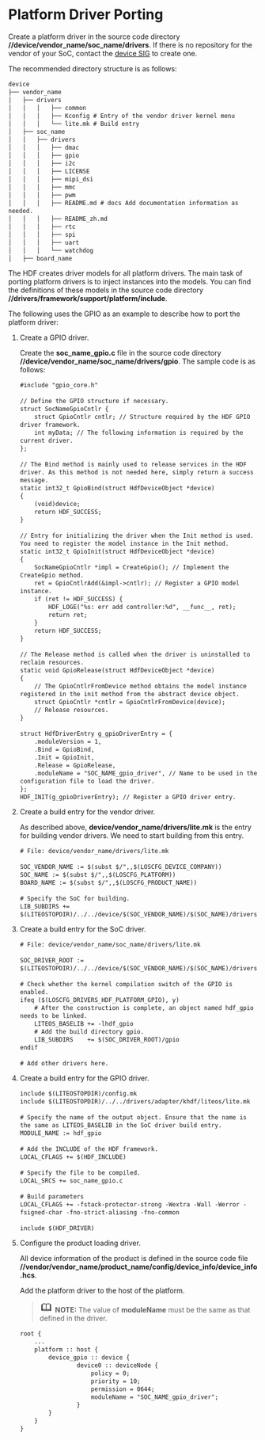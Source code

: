 # Platform Driver Porting<a name="EN-US_TOPIC_0000001154372314"></a>

Create a platform driver in the source code directory  **//device/vendor\_name/soc\_name/drivers**. If there is no repository for the vendor of your SoC, contact the  [device SIG](https://gitee.com/openharmony/community/blob/master/sig/sig-devboard/sig_devboard.md)  to create one.

The recommended directory structure is as follows:

```
device
├── vendor_name
│   ├── drivers
│   │   │   ├── common
│   │   │   ├── Kconfig # Entry of the vendor driver kernel menu
│   │   │   └── lite.mk # Build entry
│   ├── soc_name
│   │   ├── drivers
│   │   │   ├── dmac
│   │   │   ├── gpio
│   │   │   ├── i2c
│   │   │   ├── LICENSE
│   │   │   ├── mipi_dsi
│   │   │   ├── mmc
│   │   │   ├── pwm
│   │   │   ├── README.md # docs Add documentation information as needed.
│   │   │   ├── README_zh.md
│   │   │   ├── rtc
│   │   │   ├── spi
│   │   │   ├── uart
│   │   │   └── watchdog
│   ├── board_name
```

The HDF creates driver models for all platform drivers. The main task of porting platform drivers is to inject instances into the models. You can find the definitions of these models in the source code directory  **//drivers/framework/support/platform/include**.

The following uses the GPIO as an example to describe how to port the platform driver:

1.  Create a GPIO driver.

    Create the  **soc\_name\_gpio.c**  file in the source code directory  **//device/vendor\_name/soc\_name/drivers/gpio**. The sample code is as follows:

    ```
    #include "gpio_core.h"
    
    // Define the GPIO structure if necessary.
    struct SocNameGpioCntlr {
        struct GpioCntlr cntlr; // Structure required by the HDF GPIO driver framework.
        int myData; // The following information is required by the current driver.
    };
    
    // The Bind method is mainly used to release services in the HDF driver. As this method is not needed here, simply return a success message.
    static int32_t GpioBind(struct HdfDeviceObject *device)
    {
        (void)device;
        return HDF_SUCCESS;
    }
    
    // Entry for initializing the driver when the Init method is used. You need to register the model instance in the Init method.
    static int32_t GpioInit(struct HdfDeviceObject *device)
    {
        SocNameGpioCntlr *impl = CreateGpio(); // Implement the CreateGpio method.
        ret = GpioCntlrAdd(&impl->cntlr); // Register a GPIO model instance.
        if (ret != HDF_SUCCESS) {
            HDF_LOGE("%s: err add controller:%d", __func__, ret);
            return ret;
        }
        return HDF_SUCCESS;
    }
    
    // The Release method is called when the driver is uninstalled to reclaim resources.
    static void GpioRelease(struct HdfDeviceObject *device)
    {
        // The GpioCntlrFromDevice method obtains the model instance registered in the init method from the abstract device object.
        struct GpioCntlr *cntlr = GpioCntlrFromDevice(device);
        // Release resources.
    }
    
    struct HdfDriverEntry g_gpioDriverEntry = {
        .moduleVersion = 1,
        .Bind = GpioBind,
        .Init = GpioInit,
        .Release = GpioRelease,
        .moduleName = "SOC_NAME_gpio_driver", // Name to be used in the configuration file to load the driver.
    };
    HDF_INIT(g_gpioDriverEntry); // Register a GPIO driver entry.
    ```

2.  Create a build entry for the vendor driver.

    As described above,  **device/vendor\_name/drivers/lite.mk**  is the entry for building vendor drivers. We need to start building from this entry.

    ```
    # File: device/vendor_name/drivers/lite.mk
    
    SOC_VENDOR_NAME := $(subst $/",,$(LOSCFG_DEVICE_COMPANY))
    SOC_NAME := $(subst $/",,$(LOSCFG_PLATFORM))
    BOARD_NAME := $(subst $/",,$(LOSCFG_PRODUCT_NAME))
    
    # Specify the SoC for building.
    LIB_SUBDIRS += $(LITEOSTOPDIR)/../../device/$(SOC_VENDOR_NAME)/$(SOC_NAME)/drivers/
    ```

3.  Create a build entry for the SoC driver.

    ```
    # File: device/vendor_name/soc_name/drivers/lite.mk
    
    SOC_DRIVER_ROOT := $(LITEOSTOPDIR)/../../device/$(SOC_VENDOR_NAME)/$(SOC_NAME)/drivers/
    
    # Check whether the kernel compilation switch of the GPIO is enabled.
    ifeq ($(LOSCFG_DRIVERS_HDF_PLATFORM_GPIO), y)
        # After the construction is complete, an object named hdf_gpio needs to be linked.
        LITEOS_BASELIB += -lhdf_gpio
        # Add the build directory gpio.
        LIB_SUBDIRS    += $(SOC_DRIVER_ROOT)/gpio 
    endif
    
    # Add other drivers here.
    ```

4.  Create a build entry for the GPIO driver.

    ```
    include $(LITEOSTOPDIR)/config.mk
    include $(LITEOSTOPDIR)/../../drivers/adapter/khdf/liteos/lite.mk
    
    # Specify the name of the output object. Ensure that the name is the same as LITEOS_BASELIB in the SoC driver build entry.
    MODULE_NAME := hdf_gpio
    
    # Add the INCLUDE of the HDF framework.
    LOCAL_CFLAGS += $(HDF_INCLUDE)
    
    # Specify the file to be compiled.
    LOCAL_SRCS += soc_name_gpio.c
    
    # Build parameters
    LOCAL_CFLAGS += -fstack-protector-strong -Wextra -Wall -Werror -fsigned-char -fno-strict-aliasing -fno-common
    
    include $(HDF_DRIVER)
    ```

5.  Configure the product loading driver.

    All device information of the product is defined in the source code file  **//vendor/vendor\_name/product\_name/config/device\_info/device\_info.hcs**.

    Add the platform driver to the host of the platform.

    >![](../public_sys-resources/icon-note.gif) **NOTE:** 
    >The value of  **moduleName**  must be the same as that defined in the driver.

    ```
    root {
        ...
        platform :: host {
            device_gpio :: device {
                    device0 :: deviceNode {
                        policy = 0;
                        priority = 10;
                        permission = 0644;
                        moduleName = "SOC_NAME_gpio_driver"; 
                    }
            }
        }
    }
    ```


